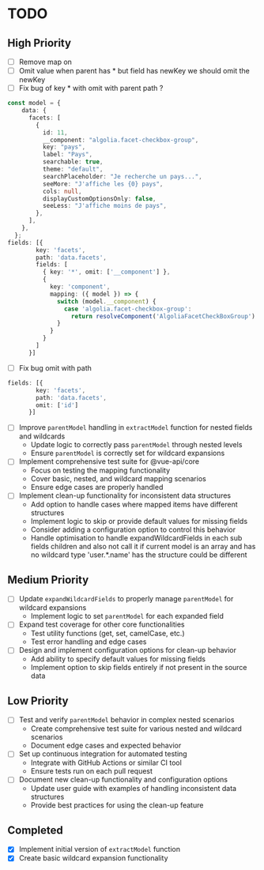 # TODO

## High Priority
- [ ] Remove map on 
- [ ] Omit value when parent has * but field has newKey we should omit the newKey
- [ ] Fix bug of key * with omit with parent path ?
```ts
const model = {
    data: {
      facets: [
        {
          id: 11,
          __component: "algolia.facet-checkbox-group",
          key: "pays",
          label: "Pays",
          searchable: true,
          theme: "default",
          searchPlaceholder: "Je recherche un pays...",
          seeMore: "J'affiche les {0} pays",
          cols: null,
          displayCustomOptionsOnly: false,
          seeLess: "J'affiche moins de pays",
        },
      ],
    },
  };
fields: [{
        key: 'facets',
        path: 'data.facets',
        fields: [
          { key: '*', omit: ['__component'] },
          {
            key: 'component',
            mapping: ({ model }) => {
              switch (model.__component) {
                case 'algolia.facet-checkbox-group':
                  return resolveComponent('AlgoliaFacetCheckBoxGroup')
              }
            }
          }
        ]
      }]
```
- [ ] Fix bug omit with path
```ts
fields: [{
        key: 'facets',
        path: 'data.facets',
        omit: ['id']
      }]
```

- [ ] Improve `parentModel` handling in `extractModel` function for nested fields and wildcards
  - Update logic to correctly pass `parentModel` through nested levels
  - Ensure `parentModel` is correctly set for wildcard expansions
- [ ] Implement comprehensive test suite for @vue-api/core
  - Focus on testing the mapping functionality
  - Cover basic, nested, and wildcard mapping scenarios
  - Ensure edge cases are properly handled
- [ ] Implement clean-up functionality for inconsistent data structures
  - Add option to handle cases where mapped items have different structures
  - Implement logic to skip or provide default values for missing fields
  - Consider adding a configuration option to control this behavior
  - Handle optimisation to handle expandWildcardFields in each sub fields children and also not call it if current model is an array and has no wildcard type 'user.*.name' has the structure could be different

## Medium Priority
- [ ] Update `expandWildcardFields` to properly manage `parentModel` for wildcard expansions
  - Implement logic to set `parentModel` for each expanded field
- [ ] Expand test coverage for other core functionalities
  - Test utility functions (get, set, camelCase, etc.)
  - Test error handling and edge cases
- [ ] Design and implement configuration options for clean-up behavior
  - Add ability to specify default values for missing fields
  - Implement option to skip fields entirely if not present in the source data

## Low Priority
- [ ] Test and verify `parentModel` behavior in complex nested scenarios
  - Create comprehensive test suite for various nested and wildcard scenarios
  - Document edge cases and expected behavior
- [ ] Set up continuous integration for automated testing
  - Integrate with GitHub Actions or similar CI tool
  - Ensure tests run on each pull request
- [ ] Document new clean-up functionality and configuration options
  - Update user guide with examples of handling inconsistent data structures
  - Provide best practices for using the clean-up feature


## Completed
- [x] Implement initial version of `extractModel` function
- [x] Create basic wildcard expansion functionality
